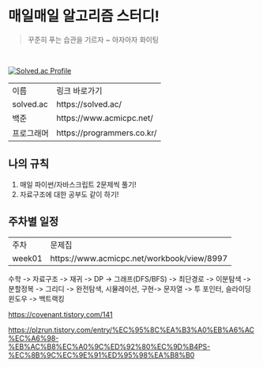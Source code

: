 # 매일매일 알고리즘 스터디!

> 꾸준히 푸는 습관을 기르자 ~ 아자아자 화이팅

</br>

[![Solved.ac Profile](http://mazassumnida.wtf/api/v2/generate_badge?boj=heesun729)](https://solved.ac/heesun729/)

<table>
  <tr> <td>이름</td> <td>링크 바로가기</td> </tr>
  <tr> <td>solved.ac </td> <td>https://solved.ac/</td> </tr>
    <tr> <td>백준 </td> <td> https://www.acmicpc.net/ </td> </tr>
   <tr> <td>프로그래머 </td> <td> https://programmers.co.kr/ </td> </tr>
</table>


## 나의 규칙

1. 매일 파이썬/자바스크립트 2문제씩 풀기!
2. 자료구조에 대한 공부도 같이 하기!

## 주차별 일정
<table>
  <tr>
    <td>주차</td>
    <td>문제집</td>
  </tr>
  <tr>
    <td>week01</td>
    <td>https://www.acmicpc.net/workbook/view/8997</td>
  </tr>
</table>


수학 -> 자료구조 -> 재귀 -> DP -> 그래프(DFS/BFS) -> 최단경로 -> 이분탐색 -> 분할정복 -> 그리디 -> 완전탐색, 시뮬레이션, 구현-> 문자열 -> 투 포인터, 슬라이딩 윈도우 -> 백트랙킹 

https://covenant.tistory.com/141

https://plzrun.tistory.com/entry/%EC%95%8C%EA%B3%A0%EB%A6%AC%EC%A6%98-%EB%AC%B8%EC%A0%9C%ED%92%80%EC%9D%B4PS-%EC%8B%9C%EC%9E%91%ED%95%98%EA%B8%B0
